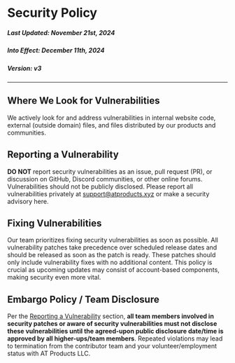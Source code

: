 # Security Policy
##### Last Updated: November 21st, 2024
##### Into Effect: December 11th, 2024
##### Version: v3
<hr>

## Where We Look for Vulnerabilities
We actively look for and address vulnerabilities in internal website code, external (outside domain) files, and files distributed by our products and communities.

## Reporting a Vulnerability
**DO NOT** report security vulnerabilities as an issue, pull request (PR), or discussion on GitHub, Discord communities, or other online forums. Vulnerabilities should not be publicly disclosed. Please report all vulnerabilities privately at [support@atproducts.xyz](mailto:support@atproducts.xyz) or make a security advisory here.

## Fixing Vulnerabilities
Our team prioritizes fixing security vulnerabilities as soon as possible. All vulnerability patches take precedence over scheduled release dates and should be released as soon as the patch is ready. These patches should only include vulnerability fixes with no additional content. This policy is crucial as upcoming updates may consist of account-based components, making security even more vital.

## Embargo Policy / Team Disclosure
Per the [Reporting a Vulnerability](#reporting-a-vulnerability) section, **all team members involved in security patches or aware of security vulnerabilities must not disclose these vulnerabilities until the agreed-upon public disclosure date/time is approved by all higher-ups/team members**. Repeated violations may lead to termination from the contributor team and your volunteer/employment status with AT Products LLC.
